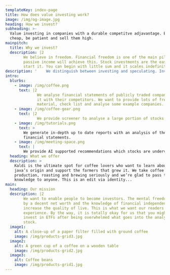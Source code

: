 ```yaml
---
templateKey: index-page
title: How does value investing work?
image: /img/og-image.jpg
heading: How we invest?
subheading: >-
  Value investing in companies with a durable competitve adjavantage. Buy them
  cheap, be patient and sell them high.
mainpitch:
  title: Why we invest?
  description: |2
        We believe in freedom. Financial freedom is one of the main pillar. Only
        passive income will achieve this. Stock investments are the easiest way to
        start it. You can begin with little sum and it scales indefinitely.
description: '    We distinguish between investing and speculating. Investing means buying     assets such as stock, real estate and bonds for the earnings they generate.     Speculating equals buying something to sell it to a greater fool tomorrow.  We specialise largely on stock investments and analyse them according to  their financial statement.'
intro:
  blurbs:
    - image: /img/coffee.png
      text: |2
              We analyse financial statements of publicly traded companies and compare
              it with their competitors. We want to provide lots of free educational
              material, check list and analyse some example companies.
    - image: /img/coffee-gear.png
      text: |2
              We provide screener to analyse a large portion of stocks from various universes.
    - image: /img/tutorials.png
      text: >
        We generate in-depth up to date reports with an analysis of the
        financial statements.
    - image: /img/meeting-space.png
      text: |
        We provide AI supported recommendations which stocks are undervalued.
  heading: What we offer
  description: >
    Kaldi is the ultimate spot for coffee lovers who want to learn about their
    java’s origin and support the farmers that grew it. We take coffee
    production, roasting and brewing seriously and we’re glad to pass that
    knowledge to anyone. This is an edit via identity...
main:
  heading: Our mission
  description: |2
        We want to enable people to become investors. The mental freedom experienced
        by a decent net worth and the knowledge of financial independence greatly
        increase the quality of live. This is what we want our readers to
        experience. By the way, it is totally okay for us that you might decide to
        invest in ETFs after being overwhelmed what goes into the analysis of a single
        stock.
  image1:
    alt: A close-up of a paper filter filled with ground coffee
    image: /img/products-grid3.jpg
  image2:
    alt: A green cup of a coffee on a wooden table
    image: /img/products-grid2.jpg
  image3:
    alt: Coffee beans
    image: /img/products-grid1.jpg
---
```

